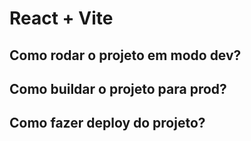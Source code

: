 # React + Vite

## Como rodar o projeto em modo dev?

## Como buildar o projeto para prod?

## Como fazer deploy do projeto?